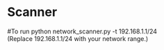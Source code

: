 # Scanner
#To run
python network_scanner.py -t 192.168.1.1/24<br>
(Replace 192.168.1.1/24 with your network range.)
